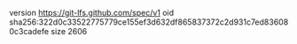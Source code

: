 version https://git-lfs.github.com/spec/v1
oid sha256:322d0c33522775779ce155ef3d632df865837372c2d931c7ed836080c3cadefe
size 2606
